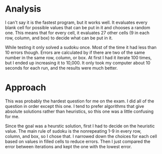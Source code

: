 # Analysis
I can't say it is the fastest program, but it works well. It evaluates every blank cell for possible values that can be put in it and chooses a random one. This means that for every cell, it evaluates 27 other cells (9 in each row, column, and box) to decide what can be put in it.  

While testing it only solved a sudoku once. Most of the time it had less than 10 errors though. Errors are calculated by if there are two of the same number in the same row, column, or box. At first I had it iterate 100 times, but I ended up increasing it to 10,000. It only took my computer about 10 seconds for each run, and the results were much better.

# Approach
This was probably the hardest question for me on the exam. I did all of the question in order except this one. I tend to prefer algorithms that give absolute solutions rather than heuristics, so this one was a little confusing for me.  

Since the goal was a heurstic solution, first I had to decide on the heuristic value. The main rule of sudoku is the nonrepeating 1-9 in every row, column, and box, so I chose that. I narrowed down the choices for each cell based on values in filled cells to reduce errors. Then I just compared the error between iterations and kept the one with the lowest error.  